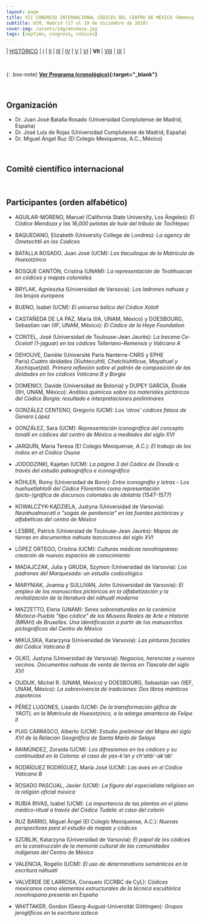 ```yaml
---
layout: page
title: VII CONGRESO INTERNACIONAL CÓDICES DEL CENTRO DE MÉXICO (Homenaje al Dr. Alfonso Lacadena)
subtitle: UCM, Madrid (17 al 19 de diciembre de 2018)
cover-img: /assets/img/mendoza.jpg
tags: [séptimo, congreso, códices]
---
```


| [HISTÓRICO](/congresos/codices/historico) | [I](/congresos/codices/i) | [II](/congresos/codices/ii) | [III](/congresos/codices/iii) | [IV](/congresos/codices/iv) | [V](/congresos/codices/v) | [VI](/congresos/codices/vi) | **VII** | [VIII](/congresos/codices/viii) | [IX](/congresos/codices/ix) |

<br/>

{: .box-note}
**[Ver Programa (cronológico)](/congresos/codices/vii/docs/VII-Congreso-2018.pdf){:target="_blank"}**

<br/>

## Organización

 - Dr. Juan José Batalla Rosado (Universidad Complutense de Madrid, España)
 - Dr. José Luis de Rojas (Universidad Complutense de Madrid, España)
 - Dr. Miguel Ángel Ruz (El Colegio Mexiquense, A.C., México)

<br/>

## Comité científico internacional

<br/>

## Participantes (orden alfabético)

- AGUILAR-MORENO, Manuel (California State University, Los Ángeles): *El Códice Mendoza y las 16,000 pelotas de hule del tributo de Tochtepec*

- BAQUEDANO, Elizabeth (University College de Londres): *La agency de Ometochtli en los Códices*

- BATALLA ROSADO, Juan José (UCM): *Los tlacuiloque de la Matrícula de Huexotzinco*

- BOSQUE CANTÓN, Cristina (UNAM): *La representación de Teotihuacan en códices y mapas coloniales*

- BRYLAK, Agnieszka (Universidad de Varsovia): *Los ladrones nahuas y los brujos europeos*

- BUENO, Isabel (UCM): *El universo bélico del Códice Xolotl*

- CASTAÑEDA DE LA PAZ, María (IIA, UNAM, México) y DOESBOURG, Sebastian van (IIF, UNAM, México): *El Códice de la Heye Foundation*

- CONTEL, José (Universidad de Toulouse-Jean Jaurès): *La trecena Ce-Ocelotl (1-jaguar) en los códices Telleriano-Remensis y Vaticano A*

- DEHOUVE, Danièle (Université Paris Nanterre-CNRS y EPHE Paris):*Cuatro deidades (Xiuhtecuhtli, Chalchiuhtlicue, Mayahuel y Xochiquetzal). Primera reflexión sobre el patrón de composición de las deidades en los códices Vaticano B y Borgia*

- DOMENICI, Davide (Universidad de Bolonia) y DUPEY GARCÍA, Élodie (IIH, UNAM, México): *Análisis químicos sobre los materiales pictóricos del Códice Borgia: resultado e interpretaciones preliminares*

- GONZÁLEZ CENTENO, Gregorio (UCM): *Los 'otros' códices falsos de Genaro López*

- GONZÁLEZ, Sara (UCM): *Representación iconográfica del concepto tonalli en códices del centro de México a mediados del siglo XVI*

- JARQUÍN, María Teresa (El Colegio Mexiquense, A.C.): *El trabajo de los indios en el Códice Osuna*

- JODODZINKI, Kajetan (UCM): *La página 3 del Códice de Dresde a través del estudio paleográfico e iconográfico*

- KÖHLER, Romy (Universidad de Bonn): *Entre iconografía y letras - Los huehuetlahtolli del Códice Florentino como representación
(picto-)gráfica de discursos coloniales de idolatría (1547-1577)*

- KOWALCZYK-KĄDZIELA, Justyna (Universidad de Varsovia): *Nezahualmecatl o "sogas de penitencia" en las fuentes pictóricas y
alfabéticas del centro de México*

- LESBRE, Patrick (Universiad de Toulouse-Jean Jaurès): *Mapas de tierras en documentos nahuas tezcocanos del siglo XVI*

- LÓPEZ ORTEGO, Cristina (UCM): *Culturas médicas novohispanas: creación de nuevos espacios de conocimiento*

- MADAJCZAK, Julia y GRUDA, Szymon (Universidad de Varsovia): *Los padrones del Marquesado: un estudio codicológico*

- MARYNIAK, Joanna y SULLIVAN, John (Universidad de Varsovia): *El empleo de los manuscritos pictóricos en la alfabetización y la revitalización de la literatura del náhuatl moderno*

- MAZZETTO, Elena (UNAM): *Seres sobrenaturales en la cerámica Mixteca-Puebla "tipo códice" de los Museos Reales de Arte e Historia (MRAH) de Bruxelles. Una identificación a partir de los manuscritos pictográficos del Centro de México*

- MIKULSKA, Katarzyna (Universidad de Varsovia): *Las pinturas faciales del Códice Vaticano B*

- OLKO, Justyna (Universidad de Varsovia): *Negocios, herencias y nuevos vecinos. Documentos nahuas de venta de tierras en Tlaxcala del siglo XVI*

- OUDIJK, Michel R. (UNAM, México) y DOESBOURG, Sebastián van (IIEF, UNAM, México): *La sobrevivencia de tradiciones: Dos libros mánticos zapotecos*

- PÉREZ LUGONES, Lisardo (UCM): *De la transformación glífica de YAOTL en la Matrícula de Huexotzinco, a la adarga amanteca de Felipe II*

- PUIG CARRASCO, Alberto (UCM): *Estudio preliminar del Mapa del siglo XVI de la Relación Geográfica de Santa María de Selaya*

- RAIMÚNDEZ, Zoraida (UCM): *Los difrasismos en los códices y su continuidad en la Colonia: el caso de yax-k'an y ch'ahb'-ak'ab'*

- RODRÍGUEZ RODRÍGUEZ, María José (UCM): *Las aves en el Códice Vaticano B*

- ROSADO PASCUAL, Javier (UCM): *La figura del especialista religioso en la religión oficial mexica*

- RUBIA RIVAS, Isabel (UCM): *La importancia de las plantas en el plano médico-ritual a través del Códice Tudela: el caso del colorín*

- RUZ BARRIO, Miguel Ángel (El Colegio Mexiquense, A.C.): *Nuevas perspectivas para el estudio de mapas y códices*

- SZOBLIK, Katarzyna (Universidad de Varsovia): *El papel de los códices en la construcción de la memoria cultural de las comunidades indígenas del Centro de México*

- VALENCIA, Rogelio (UCM): *El uso de determinativos semánticos en la escritura náhuatl*

- VALVERDE DE LARROSA, Consuelo (CCRBC de CyL): *Códices mexicanos como elementos estructurales de la técnica escultórica novohispana presente en España*

- WHITTAKER, Gordon (Georg-August-Universität Göttingen): *Grupos jeroglíficos en la escritura azteca*
